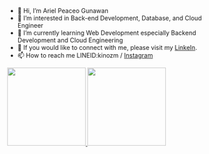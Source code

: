 - 👋 Hi, I’m Ariel Peaceo Gunawan 
- 👀 I’m interested in Back-end Development, Database, and Cloud Engineer
- 🌱 I’m currently learning Web Development especially Backend Development and Cloud Engineering
- 💞️ If you would like to connect with me, please visit my [LinkeIn](https://www.linkedin.com/in/ariel-peaceo-gunawan-5575971b7/).
- 📫 How to reach me LINEID:kinozm / [Instagram](https://www.instagram.com/ariel_pcgcheals/?hl=en) 


<p align="left">
<a href="https://github.com/Kouci01">
  <img height="180em" src="https://github-readme-stats-eight-theta.vercel.app/api?username=Kouci01&show_icons=true&theme=algolia&include_all_commits=true&count_private=true"/>
  <img height="180em" src="https://github-readme-stats-eight-theta.vercel.app/api/top-langs/?username=Kouci01&layout=compact&langs_count=8&theme=algolia"/>
</a>
</p>
